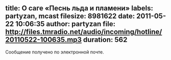 title: О саге «Песнь льда и пламени»
labels: partyzan, mcast
filesize: 8981622
date: 2011-05-22 10:06:35
author: partyzan
file: http://files.tmradio.net/audio/incoming/hotline/20110522-100635.mp3
duration: 562
---
Сообщение получено по электронной почте.
